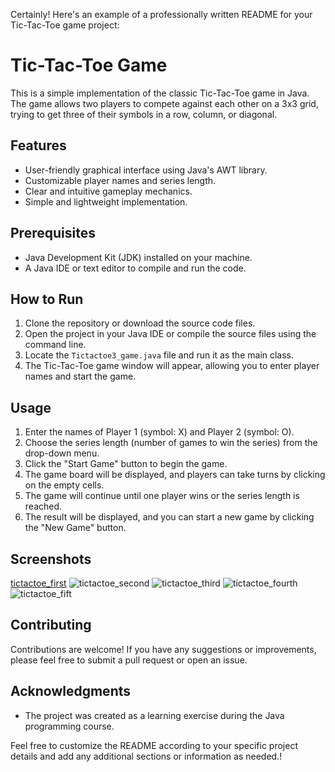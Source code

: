 Certainly! Here's an example of a professionally written README for your Tic-Tac-Toe game project:

# Tic-Tac-Toe Game

This is a simple implementation of the classic Tic-Tac-Toe game in Java. The game allows two players to compete against each other on a 3x3 grid, trying to get three of their symbols in a row, column, or diagonal.

## Features

- User-friendly graphical interface using Java's AWT library.
- Customizable player names and series length.
- Clear and intuitive gameplay mechanics.
- Simple and lightweight implementation.

## Prerequisites

- Java Development Kit (JDK) installed on your machine.
- A Java IDE or text editor to compile and run the code.

## How to Run

1. Clone the repository or download the source code files.
2. Open the project in your Java IDE or compile the source files using the command line.
3. Locate the `Tictactoe3_game.java` file and run it as the main class.
4. The Tic-Tac-Toe game window will appear, allowing you to enter player names and start the game.

## Usage

1. Enter the names of Player 1 (symbol: X) and Player 2 (symbol: O).
2. Choose the series length (number of games to win the series) from the drop-down menu.
3. Click the "Start Game" button to begin the game.
4. The game board will be displayed, and players can take turns by clicking on the empty cells.
5. The game will continue until one player wins or the series length is reached.
6. The result will be displayed, and you can start a new game by clicking the "New Game" button.

## Screenshots

[tictactoe_first](https://github.com/aniketfating/TictactoeGame/assets/98259533/8b75f06e-2b04-455f-bbe5-40443cc140f8)
![tictactoe_second](https://github.com/aniketfating/TictactoeGame/assets/98259533/dc8a3f45-cd71-4a1d-9fb3-b76427d32d2e)
![tictactoe_third](https://github.com/aniketfating/TictactoeGame/assets/98259533/da2e43ea-beab-40e3-8859-c8d04d5f9c3c)
![tictactoe_fourth](https://github.com/aniketfating/TictactoeGame/assets/98259533/a5462468-d8e7-4560-aeb1-f9fc7dee232a)
![tictactoe_fift](https://github.com/aniketfating/TictactoeGame/assets/98259533/b9d73f18-25de-449a-aaaf-33a34e824db5)


## Contributing

Contributions are welcome! If you have any suggestions or improvements, please feel free to submit a pull request or open an issue.

## Acknowledgments

- The project was created as a learning exercise during the Java programming course.

Feel free to customize the README according to your specific project details and add any additional sections or information as needed.!

